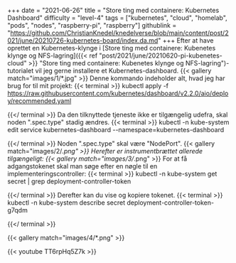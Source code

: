 +++
date = "2021-06-26"
title = "Store ting med containere: Kubernetes Dashboard"
difficulty = "level-4"
tags = ["kubernetes", "cloud", "homelab", "pods", "nodes", "raspberry-pi", "raspberry"]
githublink = "https://github.com/ChristianKnedel/knedelverse/blob/main/content/post/2021/june/20210726-kubernetes-board/index.da.md"
+++
Efter at have oprettet en Kubernetes-klynge i [Store ting med containere: Kubenetes klynge og NFS-lagring]({{< ref "post/2021/june/20210620-pi-kubenetes-cloud" >}} "Store ting med containere: Kubenetes klynge og NFS-lagring")-tutorialet vil jeg gerne installere et Kubernetes-dashboard.
{{< gallery match="images/1/*.jpg" >}}
Denne kommando indeholder alt, hvad jeg har brug for til mit projekt:
{{< terminal >}}
kubectl apply -f https://raw.githubusercontent.com/kubernetes/dashboard/v2.2.0/aio/deploy/recommended.yaml

{{</ terminal >}}
Da den tilknyttede tjeneste ikke er tilgængelig udefra, skal noden ".spec.type" stadig ændres.
{{< terminal >}}
kubectl -n kube-system edit service kubernetes-dashboard --namespace=kubernetes-dashboard

{{</ terminal >}}
Noden ".spec.type" skal være "NodePort".
{{< gallery match="images/2/*.png" >}}
Herefter er instrumentbrættet allerede tilgængeligt:
{{< gallery match="images/3/*.png" >}}
For at få adgangstokenet skal man søge efter en nøgle til en implementeringscontroller:
{{< terminal >}}
kubectl -n kube-system get secret | grep deployment-controller-token

{{</ terminal >}}
Derefter kan du vise og kopiere tokenet.
{{< terminal >}}
kubectl -n kube-system describe secret deployment-controller-token-g7qdm

{{</ terminal >}}

{{< gallery match="images/4/*.png" >}}

{{< youtube TT6rpHq5Z7k  >}}